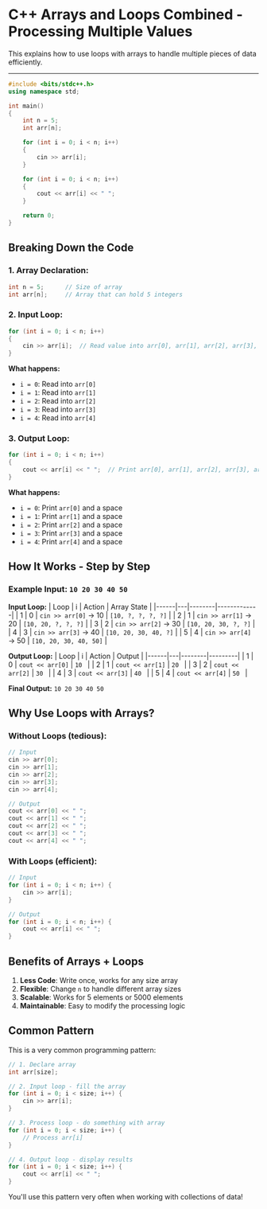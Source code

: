 # C++ Arrays and Loops Combined - Processing Multiple Values

This explains how to use loops with arrays to handle multiple pieces of data efficiently.

---

```cpp
#include <bits/stdc++.h>
using namespace std;

int main()
{
    int n = 5;
    int arr[n];

    for (int i = 0; i < n; i++)
    {
        cin >> arr[i];
    }

    for (int i = 0; i < n; i++)
    {
        cout << arr[i] << " ";
    }

    return 0;
}
```

## Breaking Down the Code

### 1. Array Declaration:

```cpp
int n = 5;      // Size of array
int arr[n];     // Array that can hold 5 integers
```

### 2. Input Loop:

```cpp
for (int i = 0; i < n; i++)
{
    cin >> arr[i];  // Read value into arr[0], arr[1], arr[2], arr[3], arr[4]
}
```

**What happens:**

- `i = 0`: Read into `arr[0]`
- `i = 1`: Read into `arr[1]`
- `i = 2`: Read into `arr[2]`
- `i = 3`: Read into `arr[3]`
- `i = 4`: Read into `arr[4]`

### 3. Output Loop:

```cpp
for (int i = 0; i < n; i++)
{
    cout << arr[i] << " ";  // Print arr[0], arr[1], arr[2], arr[3], arr[4]
}
```

**What happens:**

- `i = 0`: Print `arr[0]` and a space
- `i = 1`: Print `arr[1]` and a space
- `i = 2`: Print `arr[2]` and a space
- `i = 3`: Print `arr[3]` and a space
- `i = 4`: Print `arr[4]` and a space

## How It Works - Step by Step

### Example Input: `10 20 30 40 50`

**Input Loop:**
| Loop | i | Action | Array State |
|------|---|--------|-------------|
| 1 | 0 | `cin >> arr[0]` → 10 | `[10, ?, ?, ?, ?]` |
| 2 | 1 | `cin >> arr[1]` → 20 | `[10, 20, ?, ?, ?]` |
| 3 | 2 | `cin >> arr[2]` → 30 | `[10, 20, 30, ?, ?]` |
| 4 | 3 | `cin >> arr[3]` → 40 | `[10, 20, 30, 40, ?]` |
| 5 | 4 | `cin >> arr[4]` → 50 | `[10, 20, 30, 40, 50]` |

**Output Loop:**
| Loop | i | Action | Output |
|------|---|--------|---------|
| 1 | 0 | `cout << arr[0]` | `10 ` |
| 2 | 1 | `cout << arr[1]` | `20 ` |
| 3 | 2 | `cout << arr[2]` | `30 ` |
| 4 | 3 | `cout << arr[3]` | `40 ` |
| 5 | 4 | `cout << arr[4]` | `50 ` |

**Final Output:** `10 20 30 40 50 `

## Why Use Loops with Arrays?

### Without Loops (tedious):

```cpp
// Input
cin >> arr[0];
cin >> arr[1];
cin >> arr[2];
cin >> arr[3];
cin >> arr[4];

// Output
cout << arr[0] << " ";
cout << arr[1] << " ";
cout << arr[2] << " ";
cout << arr[3] << " ";
cout << arr[4] << " ";
```

### With Loops (efficient):

```cpp
// Input
for (int i = 0; i < n; i++) {
    cin >> arr[i];
}

// Output
for (int i = 0; i < n; i++) {
    cout << arr[i] << " ";
}
```

## Benefits of Arrays + Loops

1. **Less Code**: Write once, works for any size array
2. **Flexible**: Change `n` to handle different array sizes
3. **Scalable**: Works for 5 elements or 5000 elements
4. **Maintainable**: Easy to modify the processing logic

## Common Pattern

This is a very common programming pattern:

```cpp
// 1. Declare array
int arr[size];

// 2. Input loop - fill the array
for (int i = 0; i < size; i++) {
    cin >> arr[i];
}

// 3. Process loop - do something with array
for (int i = 0; i < size; i++) {
    // Process arr[i]
}

// 4. Output loop - display results
for (int i = 0; i < size; i++) {
    cout << arr[i] << " ";
}
```

You'll use this pattern very often when working with collections of data!
